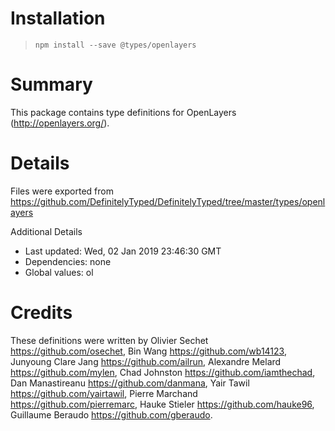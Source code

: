 # Installation
> `npm install --save @types/openlayers`

# Summary
This package contains type definitions for OpenLayers (http://openlayers.org/).

# Details
Files were exported from https://github.com/DefinitelyTyped/DefinitelyTyped/tree/master/types/openlayers

Additional Details
 * Last updated: Wed, 02 Jan 2019 23:46:30 GMT
 * Dependencies: none
 * Global values: ol

# Credits
These definitions were written by Olivier Sechet <https://github.com/osechet>, Bin Wang <https://github.com/wb14123>, Junyoung Clare Jang <https://github.com/ailrun>, Alexandre Melard <https://github.com/mylen>, Chad Johnston <https://github.com/iamthechad>, Dan Manastireanu <https://github.com/danmana>, Yair Tawil <https://github.com/yairtawil>, Pierre Marchand <https://github.com/pierremarc>, Hauke Stieler <https://github.com/hauke96>, Guillaume Beraudo <https://github.com/gberaudo>.
